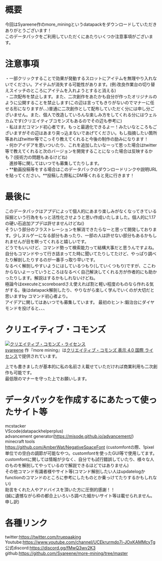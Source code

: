 # 概要
今回はSyareene作のmore_miningというdatapackをダウンロードしていただきありがとうございます！  
このデータパックをご利用していただくにあたりいくつか注意事項がございます。

# 注意事項
・一部クリックすることで効果が発動するスロットにアイテムを無理やり入れないでください。アイテムが消失する可能性があります。(例:改良作業台の切り替えスイッチのところにアイテムを入れようとすると消える)  
・二次配布を禁止します。また、二次創作をあたかも自分が作ったオリジナルのように公開することを禁止します(この辺は言ってもきりがないのでマナーに任せる形になりますが、、)普通に二次創作として配布していただく分には申し分ございません。また、個人で改造していろんな楽しみ方をしてくれる分にはウェルカムです(クリエイティブコモンズもあるのでその辺も参考に)  
・私はまだコマンド初心者です。もっと最適化できるよー！みたいなところもございますがその辺はあまり突っ込まないであげてください。もし指摘したい箇所等あればtwitter等でこっそり教えてくれると今後の制作の励みになります！  
・何かアイデアを思いついたり、これを追加したいなーって思った場合はtwitter等で教えてくれると次のバージョンを開発することになった場合は反映するかも？(技術力の問題もあるけどね)  
　進捗等に関してはいつでも募集してたりします。  
・**動画投稿等をする場合はこのデータパックのダウンロードリンクや説明URLを貼ってください。**投稿した際私にDM等くれると見に行きます！  

# 最後に
このデータパックはアプデによって個人的にあまり楽しみがなくなってきている採掘という行為をもっと活性化させようと思い作成いたしました。個人的に1.17の硬い石追加アプデは許せませんけどね()  
そういう部分のフラストレーションを解消できたらなーと思って開発しております。少しヌルゲーになる部分もあったり、一部の人は許せない部分もあるかもしれませんが目を瞑ってくれると嬉しいです。  
どうでもいいけど、コマンド勢って検索能力って結構大事だと思うんですよね。自分もコマンドやって行き詰まってた時に聞いてたりしてたけど、やっぱり調べたり解剖したりするのが一番手っ取り早いです。  
なるべく解剖しやすいようにはしているつもり(していくつもり)ですが、ここわからないよーっていうところはなるべく自己解決してくれる方が作者的にも助かったりします。解説はするかもしれないけどね。  
極論今はexecuteとscoreboardさえ使えれば割と軽い程度のものなら作れる気がする。後はdatapack解剖したり、やりながら楽しく学んでいくのが大切だと思いますby コマンド初心者より。  
アイデアに関してはあいつでも募集しています。
最初のヒント:鍛治台にダイヤモンドを投げると、、、  

# クリエイティブ・コモンズ
<a rel="license" href="http://creativecommons.org/licenses/by/4.0/"><img alt="クリエイティブ・コモンズ・ライセンス" style="border-width:0" src="https://i.creativecommons.org/l/by/4.0/88x31.png" /></a><br /><a xmlns:cc="http://creativecommons.org/ns#" href="https://github.com/Syareene/more-mining" property="cc:attributionName" rel="cc:attributionURL">syareene</a> 作『<span xmlns:dct="http://purl.org/dc/terms/" property="dct:title">more mining</span>』は<a rel="license" href="http://creativecommons.org/licenses/by/4.0/">クリエイティブ・コモンズ 表示 4.0 国際 ライセンス</a>で提供されています。

上でも書きましたが基本的に私の名前さえ載せていただければ商業利用も二次創作も可能です。  
最低限のマナーを守った上でお願いします。  

# データパックを作成するにあたって使ったサイト等
mcstacker  
VScode(datapackhelperplus)  
advancement generator(https://misode.github.io/advancement/)  
minecraft tools  
https://github.com/AmberWat/NegativeSpaceFont (customfontの際、1pixel単位での空白の調節が可能なやつ。customfontを使ったGUI等で使用してます。  
customfontに関しては情報が少なく、自分でも試行錯誤していたり、様々な人のものを解剖してやっているので解説できるほどではありません)  
その他コマンド有識者様やサイト等(コマンド解剖したい人はupdatelogかfunctionのコマンドのところに参考にしたものとか乗っけてたりするかもしれない)  
助言をくれた人やアドバイスを頂いた方に圧倒的感謝！！  
(誠に遺憾ながら枠の都合上いろいろ調べた細かいサイト等は載せられません。申し訳)  

# 各種リンク

twitter:https://twitter.com/truepaaking  
Youtube:https://www.youtube.com/channel/UCEkrurmdo7i-JOxKAMMcyTg  
公式discord:https://discord.gg/fMwQ3wv2K3  
github:https://github.com/Syareene/more-mining/tree/master  
